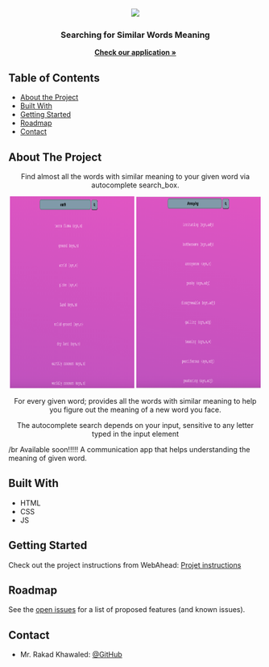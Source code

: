 
<!-- PROJECT LOGO -->
<br />

<p align="center">
  <img src="https://i.ytimg.com/vi/axH16jBCa5k/maxresdefault.jpg"/>
</p>
<p align="center">
  <h3 align="center"> Searching for Similar Words Meaning </h3>
  <p align="center">
    <a href="https://similarwords.herokuapp.com/"><strong>Check our application »</strong></a>
  </p>
</p>

<!-- TABLE OF CONTENTS -->

## Table of Contents

- [About the Project](#about-the-project)
- [Built With](#built-with)
- [Getting Started](#getting-started)
- [Roadmap](#roadmap)
- [Contact](#contact)

<!-- ABOUT THE PROJECT -->

## About The Project

<p align="center"> Find almost all the words with similar meaning to your given word via autocomplete search_box. </p>

<p align="center">
  <img src="./example-1.png"/ width=49%, height=380px>
  <img src="./example-2.png"/ width=49%, height=380px>
</p>

<p align="center"> For every given word; provides all the words with similar meaning to help you figure out the meaning of a new word you face. </p>

<p align="center"> The autocomplete search depends on your input, sensitive to any letter typed in the input element </p>

/br
Available soon!!!!!
A communication app that helps understanding the meaning of given word.

## Built With

- HTML
- CSS
- JS

<!-- GETTING STARTED -->

## Getting Started

Check out the project instructions from WebAhead: [Projet instructions](https://github.com/WebAhead/master-reference/blob/master/coursebook/week-6/project.md)

<!-- ROADMAP -->

## Roadmap

See the [open issues](https://github.com/WebAhead7/SimilarWords/issues) for a list of proposed features (and known issues).

<!-- CONTACT -->

## Contact

- Mr. Rakad Khawaled: [@GitHub](https://github.com/rakad-kh)
